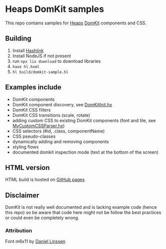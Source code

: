 
# Heaps DomKit samples

This repo contains samples for [Heaps](https://github.com/HeapsIO/heaps) [DomKit](https://github.com/HeapsIO/domkit/) components and CSS.

## Building

1) Install [Hashlink](https://github.com/haxeFoundation/hashlink/)
2) Install NodeJS if not present
3) run `npx lix download` to download libraries
4) `haxe hl.hxml`
5) `hl build/domkit-sample.hl`

## Examples include

* DomKit components
* DomKit component discovery, see [DomKitInit.hx](DomKitInit.hx)
* DomKit CSS filters
* DomKit CSS transitions (scale, rotate)
* adding custom CSS to existing DomKit components (font and tile, see [MyCustomCSSParser.hx](MyCustomCSSParser.hx))
* CSS selectors (#id, .class, componentName)
* CSS pseudo-classes
* dynamically adding and removing components
* styling flows
* documented domkit inspection mode (text at the bottom of the screen)


## HTML version
HTML build is hosted on [GitHub pages](https://bh213.github.io/heaps-domkit-sample/)


## Disclaimer

DomKit is not really well documented and is lacking example code (hence this repo) so be aware that code here might not be follow the best practices or could even be completely wrong.

### Attribution

Font m6x11 by [Daniel Linssen](https://managore.itch.io/m6x11)